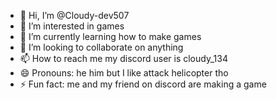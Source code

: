 - 👋 Hi, I’m @Cloudy-dev507
- 👀 I’m interested in games
- 🌱 I’m currently learning how to make games
- 💞️ I’m looking to collaborate on anything 
- 📫 How to reach me my discord user is cloudy_134 
- 😄 Pronouns: he him but I like attack helicopter tho
- ⚡ Fun fact: me and my friend on discord are making a game

<!---
Cloudy-dev507/Cloudy-dev507 is a ✨ special ✨ repository because its `README.md` (this file) appears on your GitHub profile.
You can click the Preview link to take a look at your changes.
--->

